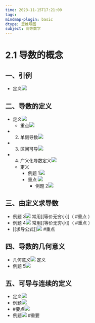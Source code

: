 ```yaml
---
time: 2023-11-15T17:21:00
tags:
mindmap-plugin: basic
dtype: 思维导图
subject: 高等数学
---
```


# 2.1 导数的概念

## 一、引例
- 定义![](https://api2.mubu.com/v3/document_image/612648e7-6088-47c1-86c2-45942eab0683-26626835.jpg)

## 二、导数的定义
- 定义![](https://api2.mubu.com/v3/document_image/044606fa-55c9-4604-afd3-ed0623597f76-26626835.jpg)
    - 重点![](https://api2.mubu.com/v3/document_image/3598f798-e8a2-44f2-947f-34399b0f5ab4-26626835.jpg)
- 2. 单侧导数![](https://api2.mubu.com/v3/document_image/01857d59-7c7e-4de3-9b66-395d6b499e14-26626835.jpg)
- 3. 区间可导![](https://api2.mubu.com/v3/document_image/83f7184d-e15b-4f23-b850-70f207e1ce96-26626835.jpg)
- 4. 广义化导数定义![](https://api2.mubu.com/v3/document_image/94262e77-a0f6-439c-bc08-48ab48daf8ef-26626835.jpg)
   - 定义
		- 例题 1![](https://api2.mubu.com/v3/document_image/d48b4d7c-02b0-4bd0-a1ca-cbcf9a1690e9-26626835.jpg)
		- 重点 ![](https://api2.mubu.com/v3/document_image/55f81326-09bc-4cf0-af5e-fbd7053bfad6-26626835.jpg)
			- 例题 2![](https://api2.mubu.com/v3/document_image/914470f3-876b-437b-b45d-2de364f82629-26626835.jpg)

## 三、由定义求导数
- 例题 3![](https://api2.mubu.com/v3/document_image/5f0fe2e1-db4f-4d1a-81ac-ad124240b068-26626835.jpg)
      常用[[等价无穷小]]（ #重点 ）
- 例题 4![](https://api2.mubu.com/v3/document_image/e3d9a411-1b57-49e1-a11f-e1e1f2621de1-26626835.jpg)
      常用[[等价无穷小]]（ #重点 ）
- [[求导公式]]![](https://api2.mubu.com/v3/document_image/1c5d7492-2467-490c-b9ad-63dc905a2d9e-26626835.jpg)
      #重点

## 四、导数的几何意义
- 几何意义![](https://api2.mubu.com/v3/document_image/fbb19d43-040e-49f1-8a15-c777385645e8-26626835.jpg)
      定义
- 例题 5![](https://api2.mubu.com/v3/document_image/2908d29d-bc2d-4227-9293-77b7e93728d1-26626835.jpg)

## 五、可导与连续的定义
- 定义![](https://api2.mubu.com/v3/document_image/10d687b9-9daf-44c6-bf60-c8fe2edf36f6-26626835.jpg)
- 例题![](https://api2.mubu.com/v3/document_image/c1c4de64-745f-4477-85ac-29fae88cd483-26626835.jpg)
- #要点![](https://api2.mubu.com/v3/document_image/bf458e2c-ebd4-4661-bb8d-d125cfff1ddd-26626835.jpg)
- 例题![](https://api2.mubu.com/v3/document_image/a36cb29a-a899-4a0a-8b69-66362cbd3644-26626835.jpg)
      #重要
